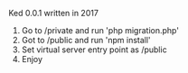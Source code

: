 Ked 0.0.1 written in 2017

1. Go to /private and run 'php migration.php'
2. Got to /public and run 'npm install'
3. Set virtual server entry point as /public
4. Enjoy
